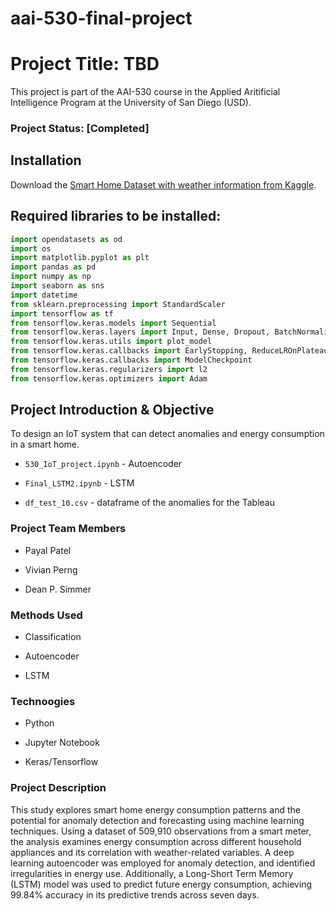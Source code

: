 # aai-530-final-project
# Project Title: TBD

This project is part of the AAI-530 course in the Applied Aritificial Intelligence Program at the University of San Diego (USD).

### Project Status: [Completed]

## Installation

Download the [Smart Home Dataset with weather information from Kaggle](https://www.kaggle.com/datasets/taranvee/smart-home-dataset-with-weather-information/data).

## Required libraries to be installed:

```python
import opendatasets as od
import os
import matplotlib.pyplot as plt
import pandas as pd
import numpy as np
import seaborn as sns
import datetime
from sklearn.preprocessing import StandardScaler
import tensorflow as tf
from tensorflow.keras.models import Sequential
from tensorflow.keras.layers import Input, Dense, Dropout, BatchNormalization
from tensorflow.keras.utils import plot_model
from tensorflow.keras.callbacks import EarlyStopping, ReduceLROnPlateau
from tensorflow.keras.callbacks import ModelCheckpoint
from tensorflow.keras.regularizers import l2
from tensorflow.keras.optimizers import Adam
```

## Project Introduction & Objective

To design an IoT system that can detect anomalies and energy consumption in a smart home.

- `530_IoT_project.ipynb` - Autoencoder

- `Final_LSTM2.ipynb` - LSTM

- `df_test_10.csv` - dataframe of the anomalies for the Tableau

### Project Team Members

- Payal Patel

- Vivian Perng

- Dean P. Simmer

### Methods Used

- Classification

- Autoencoder

- LSTM


### Technoogies

- Python

- Jupyter Notebook

- Keras/Tensorflow

### Project Description

This study explores smart home energy consumption patterns and the potential for anomaly detection and forecasting using machine learning techniques. Using a dataset of 509,910 observations from a smart meter, the analysis examines energy consumption across different household appliances and its correlation with weather-related variables. A deep learning autoencoder was employed for anomaly detection, and identified irregularities in energy use. Additionally, a Long-Short Term Memory (LSTM) model was used to predict future energy consumption, achieving 99.84% accuracy in its predictive trends across seven days.